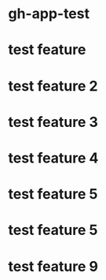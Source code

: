 # gh-app-test
# test feature
# test feature 2
# test feature 3
# test feature 4
# test feature 5
# test feature 5
# test feature 9
